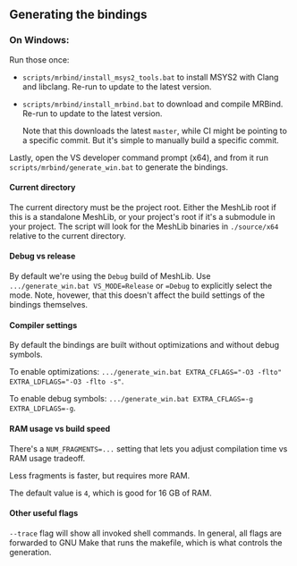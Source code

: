## Generating the bindings

### On Windows:

Run those once:

* `scripts/mrbind/install_msys2_tools.bat` to install MSYS2 with Clang and libclang. Re-run to update to the latest version.

* `scripts/mrbind/install_mrbind.bat` to download and compile MRBind. Re-run to update to the latest version.

  Note that this downloads the latest `master`, while CI might be pointing to a specific commit. But it's simple to manually build a specific commit.

Lastly, open the VS developer command prompt (x64), and from it run `scripts/mrbind/generate_win.bat` to generate the bindings.

#### Current directory

The current directory must be the project root. Either the MeshLib root if this is a standalone MeshLib, or your project's root if it's a submodule in your project. The script will look for the MeshLib binaries in `./source/x64` relative to the current directory.

#### Debug vs release

By default we're using the `Debug` build of MeshLib. Use `.../generate_win.bat VS_MODE=Release` or `=Debug` to explicitly select the mode. Note, hovewer, that this doesn't affect the build settings of the bindings themselves.

#### Compiler settings

By default the bindings are built without optimizations and without debug symbols.

To enable optimizations: `.../generate_win.bat EXTRA_CFLAGS="-O3 -flto" EXTRA_LDFLAGS="-O3 -flto -s"`.

To enable debug symbols: `.../generate_win.bat EXTRA_CFLAGS=-g EXTRA_LDFLAGS=-g`.

#### RAM usage vs build speed

There's a `NUM_FRAGMENTS=...` setting that lets you adjust compilation time vs RAM usage tradeoff.

Less fragments is faster, but requires more RAM.

The default value is `4`, which is good for 16 GB of RAM.

#### Other useful flags

`--trace` flag will show all invoked shell commands. In general, all flags are forwarded to GNU Make that runs the makefile, which is what controls the generation.
